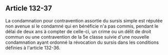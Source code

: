 Article 132-37
----
La condamnation pour contravention assortie du sursis simple est réputée non
avenue si le condamné qui en bénéficie n'a pas commis, pendant le délai de deux
ans à compter de celle-ci, un crime ou un délit de droit commun ou une
contravention de la 5e classe suivie d'une nouvelle condamnation ayant ordonné
la révocation du sursis dans les conditions définies à l'article 132-36.
